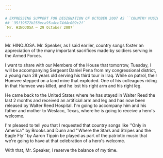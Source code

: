 ```yaml
---
---

# EXPRESSING SUPPORT FOR DESIGNATION OF OCTOBER 2007 AS ``COUNTRY MUSIC  MONTH''
## `35f19572b258eca95a4ce74d4c002c2f`
`Mr. HINOJOSA — 29 October 2007`

---
```



Mr. HINOJOSA. Mr. Speaker, as I said earlier, country songs foster an 
appreciation of the many important sacrifices made by soldiers serving 
in the Armed Forces.

I want to share with our Members of the House that tomorrow, Tuesday, 
I will be accompanying Sergeant Daniel Pena from my congressional 
district, a young man 28 years old serving his third tour in Iraq. 
While on patrol, their Humvee stepped on a land mine that exploded. One 
of his colleagues riding in that Humvee was killed, and he lost his 
right arm and his right leg.

He came back to the United States where he has stayed in Walter Reed 
the last 2 months and received an artificial arm and leg and has now 
been released by Walter Reed Hospital. I'm going to accompany him and 
his father and mother to Weslaco, Texas, where he is going to receive a 
hero's welcome.

I'm pleased to tell you that I requested that country songs like 
''Only in America'' by Brooks and Dunn and ''Where the Stars and 
Stripes and the Eagle Fly'' by Aaron Tippin be played as part of the 
patriotic music that we're going to have at that celebration of a 
hero's welcome.

With that, Mr. Speaker, I reserve the balance of my time.